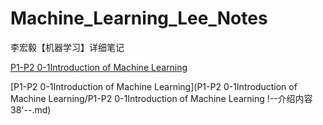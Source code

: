 # Machine_Learning_Lee_Notes
李宏毅【机器学习】详细笔记 

[P1-P2 0-1Introduction of Machine Learning](https://github.com/Alexandra-z/Machine_Learning_Lee_Notes/blob/85549a87a88da12ac736201c8ad7406bd43295a7/P1-P2%200-1Introduction%20of%20Machine%20Learning/P1-P2%200-1Introduction%20of%20Machine%20Learning%20!--%E4%BB%8B%E7%BB%8D%E5%86%85%E5%AE%B9%20%2038'--.md)

[P1-P2 0-1Introduction of Machine Learning](P1-P2 0-1Introduction of Machine Learning/P1-P2 0-1Introduction of Machine Learning !--介绍内容  38'--.md)

